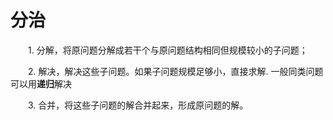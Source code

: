 # 分治

　　1. 分解，将原问题分解成若干个与原问题结构相同但规模较小的子问题；

　　2. 解决，解决这些子问题。如果子问题规模足够小，直接求解. 一般同类问题 可以用**递归**解决

　　3. 合并，将这些子问题的解合并起来，形成原问题的解。